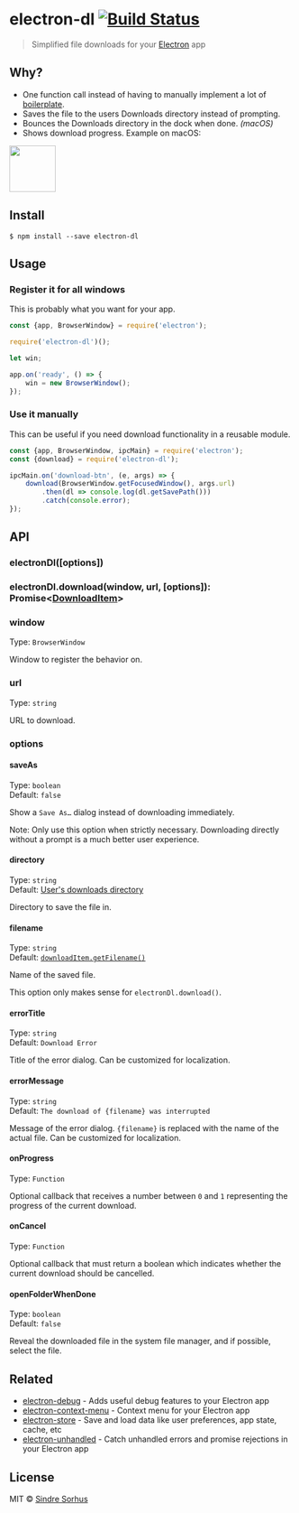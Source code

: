 # electron-dl [![Build Status](https://travis-ci.org/sindresorhus/electron-dl.svg?branch=master)](https://travis-ci.org/sindresorhus/electron-dl)

> Simplified file downloads for your [Electron](http://electron.atom.io) app


## Why?

- One function call instead of having to manually implement a lot of [boilerplate](index.js).
- Saves the file to the users Downloads directory instead of prompting.
- Bounces the Downloads directory in the dock when done. *(macOS)*
- Shows download progress. Example on macOS:

<img src="screenshot.png" width="82">


## Install

```
$ npm install --save electron-dl
```


## Usage

### Register it for all windows

This is probably what you want for your app.

```js
const {app, BrowserWindow} = require('electron');

require('electron-dl')();

let win;

app.on('ready', () => {
	win = new BrowserWindow();
});
```

### Use it manually

This can be useful if you need download functionality in a reusable module.

```js
const {app, BrowserWindow, ipcMain} = require('electron');
const {download} = require('electron-dl');

ipcMain.on('download-btn', (e, args) => {
	download(BrowserWindow.getFocusedWindow(), args.url)
		.then(dl => console.log(dl.getSavePath()))
		.catch(console.error);
});
```

## API

### electronDl([options])

### electronDl.download(window, url, [options]): Promise<[DownloadItem](https://github.com/electron/electron/blob/master/docs/api/download-item.md)>

### window

Type: `BrowserWindow`

Window to register the behavior on.

### url

Type: `string`

URL to download.

### options

#### saveAs

Type: `boolean`<br>
Default: `false`

Show a `Save As…` dialog instead of downloading immediately.

Note: Only use this option when strictly necessary. Downloading directly without a prompt is a much better user experience.

#### directory

Type: `string`<br>
Default: [User's downloads directory](http://electron.atom.io/docs/api/app/#appgetpathname)

Directory to save the file in.

#### filename

Type: `string`<br>
Default: [`downloadItem.getFilename()`](https://electron.atom.io/docs/api/download-item/#downloaditemgetfilename)

Name of the saved file.

This option only makes sense for `electronDl.download()`.

#### errorTitle

Type: `string`<br>
Default: `Download Error`

Title of the error dialog. Can be customized for localization.

#### errorMessage

Type: `string`<br>
Default: `The download of {filename} was interrupted`

Message of the error dialog. `{filename}` is replaced with the name of the actual file. Can be customized for localization.

#### onProgress

Type: `Function`

Optional callback that receives a number between `0` and `1` representing the progress of the current download.

#### onCancel

Type: `Function`

Optional callback that must return a boolean which indicates whether the current download should be cancelled.

#### openFolderWhenDone

Type: `boolean`<br>
Default: `false`

Reveal the downloaded file in the system file manager, and if possible, select the file.


## Related

- [electron-debug](https://github.com/sindresorhus/electron-debug) - Adds useful debug features to your Electron app
- [electron-context-menu](https://github.com/sindresorhus/electron-context-menu) - Context menu for your Electron app
- [electron-store](https://github.com/sindresorhus/electron-store) - Save and load data like user preferences, app state, cache, etc
- [electron-unhandled](https://github.com/sindresorhus/electron-unhandled) - Catch unhandled errors and promise rejections in your Electron app


## License

MIT © [Sindre Sorhus](https://sindresorhus.com)
